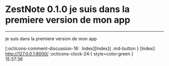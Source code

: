<!---ID: note-19072023-153736--->
# __ZestNote 0.1.0 je suis dans la premiere version de mon app__
----
je suis dans la premiere version de mon app

[:octicons-comment-discussion-16:&nbsp; Index][Index]{ .md-button }
[Index]: http://127.0.0.1:8000/
:octicons-clock-24:{ style=color:green }  
15:37:36  
<!--- ID: [ZestNote 0.1.0 je suis dans la premiere version de mon app](week-29072023.md) --->
<!--- IDW: (/home/wz/wz-notes/docs/week-29072023.md)(note-19072023-153736.md) --->

